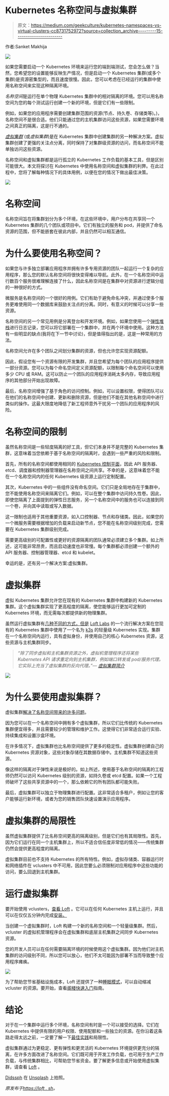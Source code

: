 # Kubernetes 名称空间与虚拟集群

> 原文：<https://medium.com/geekculture/kubernetes-namespaces-vs-virtual-clusters-cc8731752972?source=collection_archive---------15----------------------->

作者:Sanket Makhija

![](img/881f3b0b2fd116c394ab50ca384addb5.png)

如果您需要启动一个 Kubernetes 环境来运行您的端到端测试，您会怎么做？当然，您希望您的设置能够反映生产情况，但是启动一个 Kubernetes 集群(或多个集群)是资源密集型的，而且速度很慢。因此，您可以考虑在已经运行的集群中使用名称空间来实现这种隔离环境。

*名称空间*是运行在单个物理 Kubernetes 集群中的相对隔离的环境。您可以用名称空间为您的每个测试运行创建一个新的环境，但是它们有一些限制。

例如，如果您的应用程序需要创建集群范围的资源(节点、持久卷、存储类等)。)，名称空间不是很合适。他们只能通过您的主机集群访问这些资源，如果您需要环境之间真正的隔离，这是行不通的。

[*虚拟集群*](https://loft.sh/blog/introduction-into-virtual-clusters-in-kubernetes/?__hstc=76629258.d1019f5bcd77ef2f85491f50431248f7.1624054255764.1624054255764.1624054255764.1&__hssc=76629258.1.1624054255765&__hsfp=664985226) (或*虚拟集群*)是在 Kubernetes 集群中创建集群的另一种解决方案。虚拟集群创建了更强的关注点分离，同时保持了对集群级资源的访问，而名称空间不能单独访问这些资源。

名称空间和虚拟集群都是运行孤立的 Kubernetes 工作负载的基本工具，但是区别可能很大。本文将探讨在 Kubernetes 中使用名称空间和虚拟集群的利弊。在此过程中，您将了解每种情况下的具体用例，以便在您的情况下做出最佳决策。

![](img/696f5afe70e9b4e8948bc4af1f27c3eb.png)

# 名称空间

名称空间旨在将集群划分为多个环境，在这些环境中，用户分布在共享同一个 Kubernetes 集群的几个团队或项目中。它们有独立的服务和 pod，并提供了命名资源的范围，但不能嵌套在彼此内部，并且仍然可以相互通信。

# 为什么要使用名称空间？

如果您与许多独立部署应用程序并拥有许多专用资源的团队一起运行一个复杂的应用程序，那么您的默认名称空间将很快变得难以导航。此外，在一个名称空间中运行数百个服务很难理解连接了什么，因此名称空间是在集群中对资源进行逻辑分组的一种很好的方式。

微服务是名称空间的一个很好的用例。它们有助于避免命名冲突，并通过使多个服务更难使用同一个数据库来鼓励关注点的分离。同时，有意义的时候可以分享一些资源。

名称空间的另一个常见用例是分离登台和开发环境。例如，如果您使用一个[弹性堆栈](https://www.elastic.co/log-monitoring)进行日志记录，您可以将它部署在一个集群中，并在两个环境中使用。这种方法有一些明显的缺点(我将在下一节中讨论)，但是值得指出的是，这是一种常用的方法。

名称空间允许在多个团队之间划分集群的资源，但也允许您实现资源配额。

因此，假设您有一个资源有限的开发集群，并且您希望为每个团队的应用程序提供一部分资源。您可以为每个命名空间定义资源配额，以限制每个命名空间可以使用多少 CPU 或 RAM。这可以防止一个团队的应用程序消耗太多内存，导致应用程序的其他部分开始出现故障。

最后，名称空间增强了基于角色的访问控制。例如，可以设置权限，使得团队可以在他们的名称空间中创建、更新和删除资源，但是他们不能在其他名称空间中进行类似的操作。这最大限度地降低了新工程师意外干扰另一个团队的应用程序的风险。

# 名称空间的限制

虽然名称空间是一些轻度隔离的好工具，但它们本身并不是完整的 Kubernetes 集群，这意味着当您依赖于基于名称空间的隔离时，会遇到一些严重的风险和限制。

首先，所有的名称空间都使用相同的 [Kubernetes 控制平面](https://kubernetes.io/docs/concepts/overview/components/#control-plane-components)，因此 API 服务器、etcd、调度器和控制器管理器在名称空间之间共享。不幸的是，这意味着您不能在一个名称空间内的任何 Kubernetes 级资源上运行定制配置。

其次，Kubernetes 中的一些组件没有命名空间。它们只是全局地存在于集群中，您不能使用名称空间来隔离它们。例如，可以在整个集群中访问持久性卷。因此，即使您隔离了上面提到的弹性日志服务，另一个名称空间中的服务也可以连接到同一个卷，并向其中读取或写入数据。

这一限制也适用于其他重要资源，如入口控制器、节点和存储类。因此，如果您的一个微服务需要根据增加的负载来启动新节点，您不能在名称空间级别完成，您需要在 Kubernetes 集群级别完成。

需要更高级别的可配置性或更好的资源隔离的团队通常必须建立多个集群。如上所述，这可能非常昂贵，而且启动速度也非常慢。每个集群都必须创建一个额外的 API 服务器、控制器管理器、etcd 和 kubelet。

幸运的是，还有另一个解决方案:虚拟集群。

# 虚拟集群

虚拟 Kubernetes 集群允许您在现有的 Kubernetes 集群中构建新的 Kubernetes 集群。这个虚拟集群实现了更高程度的隔离，使您能够运行更加可定制的 Kubernetes 环境，而无需每次都提供新的物理集群。

虽然运行虚拟集群有[几种不同的方式，但是](https://loft.sh/blog/introduction-into-virtual-clusters-in-kubernetes/?__hstc=76629258.d1019f5bcd77ef2f85491f50431248f7.1624054255764.1624054255764.1624054255764.1&__hssc=76629258.1.1624054255765&__hsfp=664985226#existing-solutions-for-virtual-clusters) [Loft Labs](https://loft.sh/?__hstc=76629258.d1019f5bcd77ef2f85491f50431248f7.1624054255764.1624054255764.1624054255764.1&__hssc=76629258.1.1624054255765&__hsfp=664985226) 的一个流行解决方案在您现有的 Kubernetes 集群中使用了一个名为 [k3s](https://k3s.io/) 的轻量级 Kubernetes 实现。集群在一个名称空间内运行，具有虚拟身份，并使用自己的核心 Kubernetes 资源，这些资源与主机集群同步。

> *“除了同步虚拟和主机集群资源之外，虚拟机管理程序还将某些 Kubernetes API 请求重定向到主机集群，例如端口转发或 pod/服务代理。它实际上充当了虚拟集群的反向代理。”—* [*虚拟集群简介*](https://loft.sh/blog/introduction-into-virtual-clusters-in-kubernetes/?__hstc=76629258.d1019f5bcd77ef2f85491f50431248f7.1624054255764.1624054255764.1624054255764.1&__hssc=76629258.1.1624054255765&__hsfp=664985226)

![](img/04e7994e5cedad962c01b43a06462655.png)

# 为什么要使用虚拟集群？

虚拟集群[解决了名称空间带来的许多问题](https://loft.sh/blog/virtual-clusters-for-kubernetes-benefits-use-cases/?__hstc=76629258.d1019f5bcd77ef2f85491f50431248f7.1624054255764.1624054255764.1624054255764.1&__hssc=76629258.1.1624054255765&__hsfp=664985226)。

因为您可以在一个名称空间中拥有多个虚拟集群，所以它们比传统的 Kubernetes 集群便宜得多，并且需要较少的管理和维护工作。这使得它们非常适合运行实验、持续集成和设置沙盒环境。

在许多情况下，虚拟集群也比名称空间提供了更多的稳定性。虚拟集群创建自己的 Kubernetes 资源对象，这些对象存储在其数据存储中。主机集群不知道这些资源。

像这样的隔离对于弹性来说是极好的。如上所述，使用基于名称空间的隔离的工程师仍然可以访问 Kubernetes 级别的资源，如持久卷或 etcd 配置。如果一个工程师破坏了这些共享资源中的一个，那么依赖它的所有团队都可能失败。

最后，虚拟集群可以独立于物理集群进行配置。这非常适合多租户，例如让您的客户能够运行新环境，或者为您的销售团队快速设置演示应用程序。

# 虚拟集群的局限性

虽然虚拟集群提供了比名称空间更高的隔离级别，但是它们也有其局限性。首先，因为它们运行在同一个主机集群上，所以不适合信任度非常低的情况——传统集群仍然会提供更高程度的隔离。

虚拟集群目前也不支持 Kubernetes 的所有特性。例如，虚拟存储类、容器运行时和网络插件在 vclusters 中不可用，因此您要么必须限制对应用程序中这些功能的访问，要么回退到主机集群。

# 运行虚拟集群

要开始使用 vclusters，[查看 Loft](https://loft.sh/?__hstc=76629258.d1019f5bcd77ef2f85491f50431248f7.1624054255764.1624054255764.1624054255764.1&__hssc=76629258.1.1624054255765&__hsfp=664985226) 。它可以在任何 Kubernetes 主机上运行，并且可以在仅仅五分钟内完成[安装。](https://loft.sh/features/virtual-kubernetes-clusters?__hstc=76629258.d1019f5bcd77ef2f85491f50431248f7.1624054255764.1624054255764.1624054255764.1&__hssc=76629258.1.1624054255765&__hsfp=664985226)

当创建一个虚拟集群时，Loft 构建一个新的名称空间和一个轻量级集群。然后，vcluster 的虚拟机管理程序会在虚拟集群和底层主机集群之间同步 Kubernetes 资源。

您的开发人员可以在任何需要隔离环境的时候使用这个虚拟集群。因为他们对主机集群的访问级别不同，所以您可以放心，他们不太可能因为部署不当而导致整个应用程序瘫痪。

![](img/11bd95fddc347889cffb18c1bbd155dc.png)

为了帮助您节省基础设施成本，Loft 还提供了一种[睡眠模式](https://loft.sh/docs/self-service/sleep-mode?__hstc=76629258.d1019f5bcd77ef2f85491f50431248f7.1624054255764.1624054255764.1624054255764.1&__hssc=76629258.1.1624054255765&__hsfp=664985226#:~:text=The%20sleep%20mode%20feature%20in,the%20space%20or%20virtual%20clusters.)，可以自动缩减 vcluster 的资源。要开始，查看[阁楼快速入门](https://loft.sh/docs/quickstart?__hstc=76629258.d1019f5bcd77ef2f85491f50431248f7.1624054255764.1624054255764.1624054255764.1&__hssc=76629258.1.1624054255765&__hsfp=664985226)指南。

# 结论

对于在一个集群中运行多个环境，名称空间有时是一个可以接受的选择。它们在 Kubernetes 中提供有限的用户权限、使用配额和一些独立的资源。在你沿着这条路走得太远之前，一定要了解一下[最佳实践](https://cloud.google.com/blog/products/containers-kubernetes/kubernetes-best-practices-organizing-with-namespaces)和局限性。

虚拟集群通过为更稳定、更有弹性和更灵活的 Kubernetes 环境提供更充分的隔离，在许多方面改进了名称空间。它们既可用于开发工作负载，也可用于生产工作负载，与传统集群相比，可帮助您节省资金。要了解更多信息或开始使用虚拟集群，请查看 [Loft](https://loft.sh/?__hstc=76629258.d1019f5bcd77ef2f85491f50431248f7.1624054255764.1624054255764.1624054255764.1&__hssc=76629258.1.1624054255765&__hsfp=664985226) 。

[Didssph](https://unsplash.com/@didsss) 在 [Unsplash](https://unsplash.com/) 上拍照。

*原发布于*[*https://loft . sh*](https://loft.sh/blog/kubernetes-namespaces-vs-virtual-clusters/)*。*